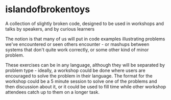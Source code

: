 islandofbrokentoys
==================

A collection of slightly broken code, designed to be used in workshops and talks by speakers, and by curious learners

The notion is that many of us will put in code examples illustrating problems we've encountered or seen others encounter - or mashups between systems that don't quite work correctly, or some other kind of minor problem.

These exercises can be in any language, although they will be separated by problem type - ideally, a workshop could be done where users are encouraged to solve the problem in their language.  The format for the workshop could be a 5 minute session to solve one of the problems and then discussion about it, or it could be used to fill time while other workshop attendees catch up to them on a longer task.

